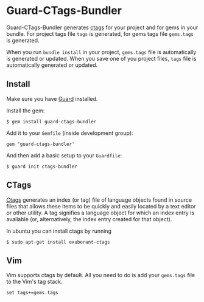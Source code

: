 Guard-CTags-Bundler
=====

Guard-CTags-Bundler generates [ctags](http://ctags.sourceforge.net) for your project and for gems in your bundle. For project tags file `tags` is generated, for gems tags file `gems.tags` is generated.

When you run `bundle install` in your project, `gems.tags` file is automatically is generated or updated. When you save one of you project files, `tags` file is automatically generated or updated.

## Install

Make sure you have [Guard](http://github.com/guard/guard) installed.

Install the gem:

    $ gem install guard-ctags-bundler

Add it to your `Gemfile` (inside development group):

    gem 'guard-ctags-bundler'

And then add a basic setup to your `Guardfile`:

    $ guard init ctags-bundler


## CTags

[Ctags](http://ctags.sourceforge.net) generates an index (or tag) file of language objects found in source files that allows these items to be quickly and easily located by a text editor or other utility. A tag signifies a language object for which an index entry is available (or, alternatively, the index entry created for that object). 

In ubuntu you can install ctags by running

    $ sudo apt-get install exuberant-ctags

## Vim

Vim supports ctags by default. All you need to do is add your `gems.tags` file to the Vim's tag stack.

    set tags+=gems.tags
